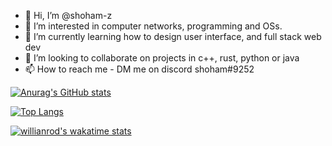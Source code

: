 - 👋 Hi, I’m @shoham-z
- 👀 I’m interested in computer networks, programming and OSs.
- 🌱 I’m currently learning how to design user interface, and full stack web dev
- 💞️ I’m looking to collaborate on projects in c++, rust, python or java
- 📫 How to reach me - DM me on discord shoham#9252


[![Anurag's GitHub stats](https://github-readme-stats.vercel.app/api?username=shoham-z&show_icons=true&theme=algolia)](https://github.com/anuraghazra/github-readme-stats)

[![Top Langs](https://github-readme-stats.vercel.app/api/top-langs/?username=shoham-z&theme=algolia)](https://github.com/anuraghazra/github-readme-stats)

[![willianrod's wakatime stats](https://github-readme-stats.vercel.app/api/wakatime?username=shoham_z&show_icons=true&theme=algolia)](https://github.com/anuraghazra/github-readme-stats)

<!---
shoham-z/shoham-z is a ✨ special ✨ repository because its `README.md` (this file) appears on your GitHub profile.
You can click the Preview link to take a look at your changes.
--->
